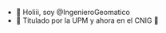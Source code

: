 - 👋 Holiii, soy @IngenieroGeomatico
- 💞️ Titulado por la UPM y ahora en el CNIG :tada:



<!---
IngenieroGeomatico/IngenieroGeomatico is a ✨ special ✨ repository because its `README.md` (this file) appears on your GitHub profile.
You can click the Preview link to take a look at your changes.
--->
